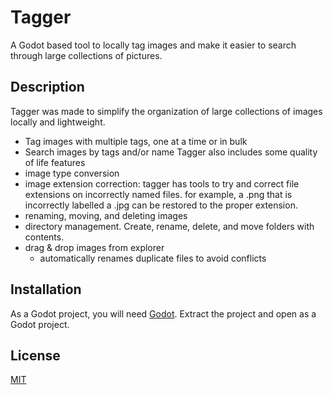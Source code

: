 # Tagger
 A Godot based tool to locally tag images and make it easier to search through large collections of pictures.

 ## Description
 Tagger was made to simplify the organization of large collections of images locally and lightweight.
 - Tag images with multiple tags, one at a time or in bulk
 - Search images by tags and/or name
Tagger also includes some quality of life features
- image type conversion
- image extension correction: tagger has tools to try and correct file extensions on incorrectly named files. for example, a .png that is incorrectly labelled a .jpg can be restored to the proper extension.
- renaming, moving, and deleting images
- directory management. Create, rename, delete, and move folders with contents.
- drag & drop images from explorer
  - automatically renames duplicate files to avoid conflicts

 ## Installation
 As a Godot project, you will need [Godot](https://godotengine.org/download/windows/). Extract the project and open as a Godot project.

 ## License

 [MIT](https://choosealicense.com/licenses/mit/)
